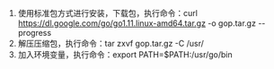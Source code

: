1. 使用标准包方式进行安装，下载包，执行命令：curl https://dl.google.com/go/go1.11.linux-amd64.tar.gz -o gop.tar.gz --progress
2. 解压压缩包，执行命令：tar zxvf gop.tar.gz -C /usr/
3. 加入环境变量，执行命令：export PATH=$PATH:/usr/go/bin